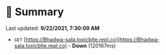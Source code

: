 # 📖 Summary
Last updated: **9/22/2021, 7:30:09 AM**

- `GET` [https://Bhadwa-sala.toxicblte.repl.co](https://Bhadwa-sala.toxicblte.repl.co) - **Down** (120167ms)
